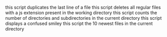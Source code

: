 this script duplicates the last line of a file
this script deletes all regular files with a js extension present in the working directory
this script counts the number of directories and subdirectories in the current directory
this script displays a confused smiley
this script the 10 newest files in the current directory
